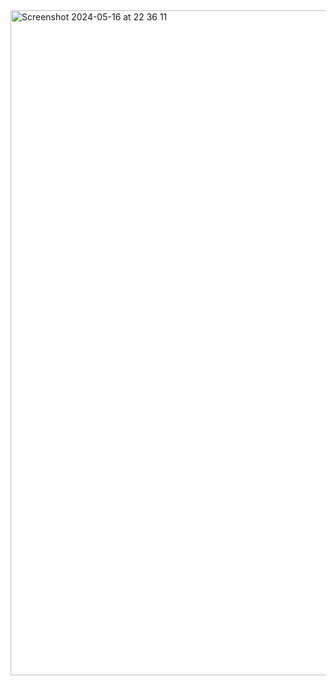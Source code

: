 <img width="1064" alt="Screenshot 2024-05-16 at 22 36 11" src="https://github.com/RickHolaaa/Feed-Parser/assets/66788498/584b32a4-57c9-459a-8c15-77ecf3a0d2e9">
